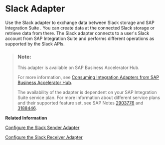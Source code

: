 <!-- loio5f97d4ab681e4abb910debedbd4d80e3 -->

# Slack Adapter

Use the Slack adapter to exchange data between Slack storage and SAP Integration Suite . You can create data at the connected Slack storage or retrieve data from there. The Slack adapter connects to a user's Slack account from SAP Integration Suite and performs different operations as supported by the Slack APIs.

> ### Note:  
> This adapter is available on SAP Business Accelerator Hub.
> 
> For more information, see [Consuming Integration Adapters from SAP Business Accelerator Hub](consuming-integration-adapters-from-sap-business-accelerator-hub-b9250fb.md).
> 
> The availability of the adapter is dependent on your SAP Integration Suite service plan. For more information about different service plans and their supported feature set, see SAP Notes [2903776](https://launchpad.support.sap.com/#/notes/2903776) and [3188446](https://launchpad.support.sap.com/#/notes/3188446).

**Related Information**  


[Configure the Slack Sender Adapter](configure-the-slack-sender-adapter-1d93850.md "Enables SAP Integration Suite to receive search-related information from the Slack storage.")

[Configure the Slack Receiver Adapter](configure-the-slack-receiver-adapter-7c2ea64.md "Enables SAP Integration Suite to get data from the Slack storage or to create, modify, or delete data on the Slack storage.")

